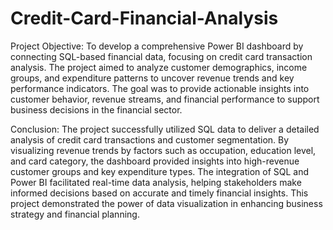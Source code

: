 # Credit-Card-Financial-Analysis
Project Objective: To develop a comprehensive Power BI dashboard by connecting SQL-based financial data, focusing on credit card transaction analysis. The project aimed to analyze customer demographics, income groups, and expenditure patterns to uncover revenue trends and key performance indicators. The goal was to provide actionable insights into customer behavior, revenue streams, and financial performance to support business decisions in the financial sector.

Conclusion: The project successfully utilized SQL data to deliver a detailed analysis of credit card transactions and customer segmentation. By visualizing revenue trends by factors such as occupation, education level, and card category, the dashboard provided insights into high-revenue customer groups and key expenditure types. The integration of SQL and Power BI facilitated real-time data analysis, helping stakeholders make informed decisions based on accurate and timely financial insights. This project demonstrated the power of data visualization in enhancing business strategy and financial planning​.
